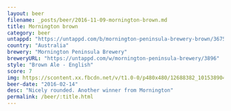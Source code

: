 ```yaml
---
layout: beer
filename: _posts/beer/2016-11-09-mornington-brown.md
title: Mornington brown
category: beer
untappd: "https://untappd.com/b/mornington-peninsula-brewery-brown/36750"
country: "Australia"
brewery: "Mornington Peninsula Brewery"
breweryURL: "https://untappd.com/w/mornington-peninsula-brewery/3896"
style: "Brown Ale - English"
score: 7
img: https://scontent.xx.fbcdn.net/v/t1.0-0/p480x480/12688382_10153890449953745_3980101759747984162_n.jpg?oh=abe01d9b5d922153ed2b13a4f26152e3&oe=593B5445
beer-date: "2016-02-14"
desc: "Nicely rounded. Another winner from Mornington"
permalink: /beer/:title.html
---
```

